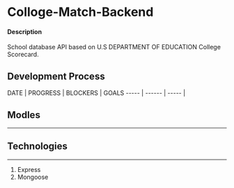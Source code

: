 # Colloge-Match-Backend

#### Description 
School database API based on U.S DEPARTMENT OF EDUCATION
College Scorecard.

## Development Process

DATE | PROGRESS | BLOCKERS | GOALS
----- | ------ | ----- |



## Modles

***

## Technologies

***

1. Express
2. Mongoose



